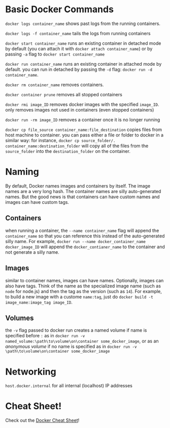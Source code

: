 # Basic Docker Commands
`docker logs container_name` shows past logs from the running containers.

`docker logs -f container_name` tails the logs from running containers

`docker start container_name` runs an existing container in detached mode by default (you can attach it with `docker attach container_name`) or by passing `-a` flag to `docker start container_name`

`docker run container_name` runs an existing container in attached mode by default. you can run in detached by passing the `-d` flag: `docker run -d container_name`.

`docker rm container_name` removes containers. 

`docker container prune` removes all stopped containers

`docker rmi image_ID` removes docker images with the specified `image_ID`. only removes images not used in containers (even stopped containers)

`docker run -rm image_ID` removes a container once it is no longer running

`docker cp file_source container_name:file_destination` copies files from host machine to container. you can pass either a file or folder to docker in a similar way: for instance, `docker cp source_folder/. container_name:destination_folder` will copy all of the files from the `source_folder` into the `destination_folder` on the container.

# Naming 
By default, Docker names images and containers by itself. The image names are a very long hash. The container names are silly auto-generated names. But the good news is that containers can have custom names and images can have custom tags. 

## Containers
when running a container, the `--name container_name` flag will append the `container_name` so that you can reference this instead of the auto-generated silly name. For example, `docker run --name docker_container_name docker_image_ID` will append the `docker_contianer_name` to the container and not generate a silly name.

## Images
similar to container names, images can have names. Optionally, images can also have tags. Think of the name as the specialized image name (such as `node` for node.js) and then the tag as the version (such as `14`). For example, to build a new image with a custome `name:tag`, just do `docker build -t image_name:image_tag image_ID`.

## Volumes
the `-v` flag passed to docker run creates a named volume if name is specified before `:` as in `docker run -v named_volume:\path\to\volume\on\container some_docker_image`, or as an *anonymous volume* if no name is specified as in  `docker run -v \path\to\volume\on\container some_docker_image`

# Networking    
`host.docker.internal` for all internal (localhost) IP addresses

# Cheat Sheet!
Check out the [Docker Cheat Sheet](./Cheat-Sheet-Images-Containers.pdf)!

